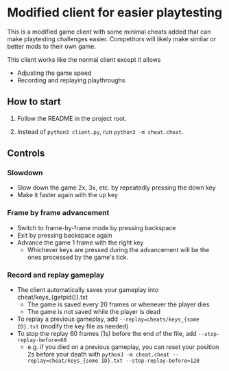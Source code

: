 # Modified client for easier playtesting

This is a modified game client with some minimal cheats added that can make playtesting challenges easier. Competitors will likely make similar or better mods to their own game.

This client works like the normal client except it allows
* Adjusting the game speed
* Recording and replaying playthroughs

## How to start

1. Follow the README in the project root.

2. Instead of `python3 client.py`, run `python3 -m cheat.cheat`.

## Controls

### Slowdown

* Slow down the game 2x, 3x, etc. by repeatedly pressing the down key
* Make it faster again with the up key

### Frame by frame advancement

* Switch to frame-by-frame mode by pressing backspace
* Exit by pressing backspace again
* Advance the game 1 frame with the right key
  * Whichever keys are pressed during the advancement will be the ones processed by the game's tick.


### Record and replay gameplay

* The client automatically saves your gameplay into cheat/keys_{getpid()}.txt
  * The game is saved every 20 frames or whenever the player dies
  * The game is not saved while the player is dead
* To replay a previous gameplay, add `--replay=cheats/keys_{some ID}.txt` (modify the key file as needed)
* To stop the replay 60 frames (1s) before the end of the file, add `--stop-replay-before=60`
  * e.g. if you died on a previous gameplay, you can reset your position 2s before your death with `python3 -m cheat.cheat --replay=cheat/keys_{some ID}.txt --stop-replay-before=120`
